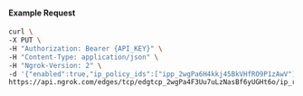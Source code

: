 <!-- Code generated for API Clients. DO NOT EDIT. -->

#### Example Request

```bash
curl \
-X PUT \
-H "Authorization: Bearer {API_KEY}" \
-H "Content-Type: application/json" \
-H "Ngrok-Version: 2" \
-d '{"enabled":true,"ip_policy_ids":["ipp_2wgPa6H4kkj45BkVHfRO9P1zAwV"]}' \
https://api.ngrok.com/edges/tcp/edgtcp_2wgPa4F3Uu7uLzNasBf6yUGHt6o/ip_restriction
```

